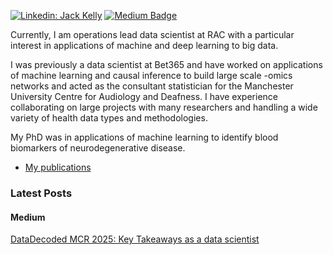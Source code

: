 
[![Linkedin: Jack Kelly](https://img.shields.io/badge/-Jack%20Kelly-blue?style=flat-square&logo=Linkedin&logoColor=white&link=https://www.linkedin.com/in/jackkelly75/)](https://www.linkedin.com/in/jackkelly75/)
[![Medium Badge](https://img.shields.io/badge/-jackkelly75-000000?style=flat&labelColor=000000&logo=Medium&link=https://medium.com/@jackkelly75)](https://medium.com/@jackkelly75)

Currently, I am operations lead data scientist at RAC with a particular interest in applications of machine and deep learning to big data.

I was previously a data scientist at Bet365 and have worked on applications of machine learning and causal inference to build large scale -omics networks and acted as the consultant statistician for the Manchester University Centre for Audiology and Deafness. I have experience collaborating on large projects with many researchers and handling a wide variety of health data types and methodologies.

My PhD was in applications of machine learning to identify blood biomarkers of neurodegenerative disease.


- [My publications](https://scholar.google.com/citations?user=YS43_RgAAAAJ&hl=en)


### Latest Posts

#### Medium
<!-- MEDIUM:START -->
[DataDecoded MCR 2025: Key Takeaways as a data scientist](https://medium.com/@jackkelly75/data-decoded-mcr-2025-key-takeaways-as-a-data-scientist-9812547c7d0d)
<!-- MEDIUM:END -->
